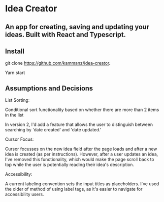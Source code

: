 # Idea Creator

## An app for creating, saving and updating your ideas. Built with React and Typescript.

## Install

git clone https://github.com/kammanz/idea-creator.

Yarn start

## Assumptions and Decisions

List Sorting:

Conditional sort functionality based on whether there are more than 2 items in the list

In version 2, I'd add a feature that allows the user to distinguish between searching by 'date created' and 'date updated.'

Cursor Focus:

Cursor focusses on the new idea field after the page loads and after a new idea is created (as per instructions). However, after a user updates an idea, I've removed this functionality, which would make the page scroll back to top while the user is potentially reading their idea's description.

Accessibility:

A current labeling convention sets the input titles as placeholders. I've used the older of method of using label tags, as it's easier to navigate for accessibility users.
